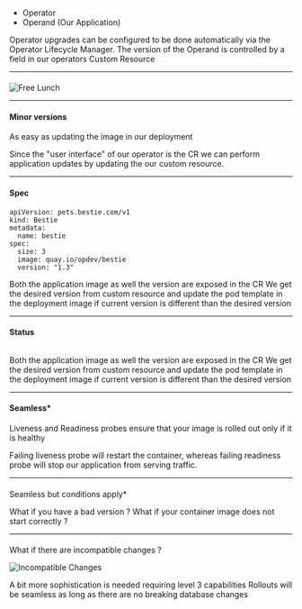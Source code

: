####
- Operator
- Operand (Our Application)

<aside class="notes">
  Operator upgrades can be configured to be done automatically via the Operator Lifecycle Manager. The version of the Operand is controlled by a field in our operators Custom Resource
</aside>

---
####
![Free Lunch](images/freelunch.jpeg)

---
#### Minor versions
As easy as updating the image in our deployment

<aside class="notes"> 
  Since the "user interface" of our operator is the CR we can perform application updates by updating the our custom resource.
</aside>

---
#### Spec
```
apiVersion: pets.bestie.com/v1
kind: Bestie
metadata:
  name: bestie
spec:
  size: 3
  image: quay.io/opdev/bestie
  version: "1.3"
```

<aside class="notes">
  Both the application image as well the version are exposed in the CR  We get the desired version from custom resource and update the pod template in the deployment image if current version is different than the desired version
</aside>

---
#### Status
```

```

<aside class="notes">
  Both the application image as well the version are exposed in the CR  We get the desired version from custom resource and update the pod template in the deployment image if current version is different than the desired version
</aside>

---
#### Seamless*
Liveness and Readiness probes ensure that your image is rolled out only if it is healthy

<aside class="notes">
  Failing liveness probe will restart the container, whereas failing readiness probe will stop our application from serving traffic.</aside>


---
#### 
Seamless but conditions apply*

<aside class="notes"> 
  What if you have a bad version ?
  What if your container image does not start correctly ?
</aside>

---
#### 
What if there are incompatible changes ?

![Incompatible Changes](images/incompatible_upgrade.png)

<aside class="notes"> 
  A bit more sophistication is needed requiring level 3 capabilities
  Rollouts will be seamless as long as there are no breaking database changes
</aside>

